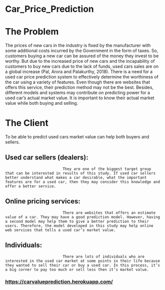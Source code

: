 # Car_Price_Prediction
# The Problem
The prices of new cars in the industry is fixed by the manufacturer with some additional costs incurred by the Government in the form of taxes. So, customers buying a new car can be assured of the money they invest to be worthy. But due to the increased price of new cars and the incapability of customers to buy new cars due to the lack of funds, used cars sales are on a global increase (Pal, Arora and Palakurthy, 2018). There is a need for a used car price prediction system to effectively determine the worthiness of the car using a variety of features. Even though there are websites that offers this service, their prediction method may not be the best. Besides, different models and systems may contribute on predicting power for a used car’s actual market value. It is important to know their actual market value while both buying and selling.
# The Client
To be able to predict used cars market value can help both buyers and sellers.
## Used car sellers (dealers): 
                              They are one of the biggest target group that can be interested in results of this study. If used car sellers better understand what makes a car desirable, what the important features are for a used car, then they may consider this knowledge and offer a better service.
## Online pricing services: 
                              There are websites that offers an estimate value of a car. They may have a good prediction model. However, having a second model may help them to give a better prediction to their users. Therefore, the model developed in this study may help online web services that tells a used car’s market value.
## Individuals: 
                              There are lots of individuals who are interested in the used car market at some points in their life because they wanted to sell their car or buy a used car. In this process, it’s a big corner to pay too much or sell less then it’s market value.
### https://carvalueprediction.herokuapp.com/
